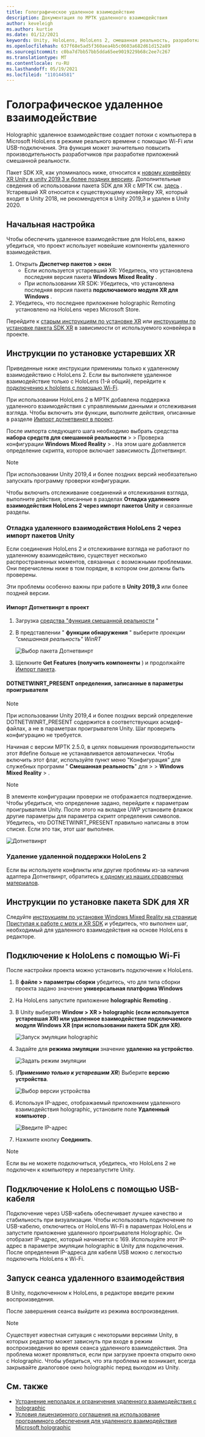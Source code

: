 ```yaml
---
title: Голографическое удаленное взаимодействие
description: Документация по МРТК удаленного взаимодействия
author: keveleigh
ms.author: kurtie
ms.date: 01/12/2021
keywords: Unity, HoloLens, HoloLens 2, смешанная реальность, разработка, MRTK
ms.openlocfilehash: 637f68e5ad5f360aea4b5c0603a682d61d152a89
ms.sourcegitcommit: c0ba7d7bb57bb5dda65ee9019229b68c2ee7c267
ms.translationtype: MT
ms.contentlocale: ru-RU
ms.lasthandoff: 05/19/2021
ms.locfileid: "110144581"
---
```

# <a name="holographic-remoting"></a>Голографическое удаленное взаимодействие

Holographic удаленное взаимодействие создает потоки с компьютера в Microsoft HoloLens в режиме реального времени с помощью Wi-Fi или USB-подключения. Эта функция может значительно повысить производительность разработчиков при разработке приложений смешанной реальности.

Пакет SDK XR, как упоминалось ниже, относится к [новому конвейеру XR Unity в unity 2019,3 и более поздних версиях](https://blogs.unity3d.com/2020/01/24/unity-xr-platform-updates/). Дополнительные сведения об использовании пакета SDK для XR с МРТК см. [здесь](../../configuration/getting-started-with-mrtk-and-xrsdk.md) . Устаревший XR относится к существующему конвейеру XR, который входит в Unity 2018, не рекомендуется в Unity 2019,3 и удален в Unity 2020.

## <a name="initial-setup"></a>Начальная настройка

Чтобы обеспечить удаленное взаимодействие для HoloLens, важно убедиться, что проект использует новейшие компоненты удаленного взаимодействия.

1. Открыть **Диспетчер пакетов > окон**
    - Если используется устаревший XR: Убедитесь, что установлена последняя версия пакета **Windows Mixed Reality** .
    - При использовании XR SDK: Убедитесь, что установлена последняя версия пакета **подключаемого модуля XR для Windows** .
1. Убедитесь, что последнее приложение holographic Remoting установлено на HoloLens через Microsoft Store.

Перейдите к [старым инструкциям по установке XR](#legacy-xr-setup-instructions) или [инструкциям по установке пакета SDK XR](#xr-sdk-setup-instructions) в зависимости от используемого конвейера в проекте.

## <a name="legacy-xr-setup-instructions"></a>Инструкции по установке устаревших XR

Приведенные ниже инструкции применимы только к удаленному взаимодействию с HoloLens 2. Если вы выполняете удаленное взаимодействие только с HoloLens (1-й общий), перейдите к [подключению к hololens с помощью Wi-Fi](#connecting-to-the-hololens-with-wi-fi).

При использовании HoloLens 2 в МРТК добавлена поддержка удаленного взаимодействия с управляемыми данными и отслеживания взгляда. Чтобы включить эти функции, выполните действия, описанные в разделе [Импорт дотнетвинрт в проект](#import-dotnetwinrt-into-the-project).

После импорта следующего шага необходимо выбрать средства **набора средств для смешанной реальности**  >    >  Проверка конфигурации **Windows Mixed Reality**  >  . На этом шаге добавляется определение скрипта, которое включает зависимость Дотнетвинрт.

> [!NOTE]
> При использовании Unity 2019,4 и более поздних версий необязательно запускать программу проверки конфигурации.

Чтобы включить отслеживание соединений и отслеживания взгляда, выполните действия, описанные в разделах **Отладка удаленного взаимодействия HoloLens 2 через импорт пакетов Unity** и связанные разделы.

### <a name="debugging-hololens-2-remoting-via-unity-package-import"></a>Отладка удаленного взаимодействия HoloLens 2 через импорт пакетов Unity

Если соединения HoloLens 2 и отслеживание взгляда не работают по удаленному взаимодействию, существует несколько распространенных моментов, связанных с возможными проблемами. Они перечислены ниже в том порядке, в котором они должны быть проверены.

Эти проблемы особенно важны при работе в **Unity 2019,3** или более поздней версии.

#### <a name="import-dotnetwinrt-into-the-project"></a>Импорт Дотнетвинрт в проект

1. Загрузка [средства "функция смешанной реальности](https://aka.ms/MRFeatureTool) "

1. В представлении " **функции обнаружения** " выберите *проекции "смешанная реальность" WinRT*

    ![Выбор пакета Дотнетвинрт](../images/tools/remoting/SelectDotNetWinRT.png)

1. Щелкните **Get Features (получить компоненты** ) и продолжайте [Импорт пакета](/windows/mixed-reality/develop/unity/welcome-to-mr-feature-tool#3-importing-feature-packages).

#### <a name="dotnetwinrt_present-define-written-into-player-settings"></a>DOTNETWINRT_PRESENT определения, записанные в параметры проигрывателя

> [!NOTE]
> При использовании Unity 2019,4 и более поздних версий определение DOTNETWINRT_PRESENT содержится в соответствующих асмдеф-файлах, а не в параметрах проигрывателя Unity. Шаг проверить конфигурацию не требуется.

Начиная с версии МРТК 2.5.0, в целях повышения производительности этот #define больше не устанавливается автоматически. Чтобы включить этот флаг, используйте пункт меню "Конфигурация" для служебных программ " **Смешанная реальность**" для  >    >  **Windows Mixed Reality**  >   .

> [!Note]
> В элементе конфигурации проверки не отображается подтверждение. Чтобы убедиться, что определение задано, перейдите к параметрам проигрывателя Unity. После этого на вкладке UWP установите флажок другие параметры для параметра скрипт определения символов. Убедитесь, что DOTNETWINRT_PRESENT правильно написаны в этом списке. Если это так, этот шаг выполнен.

![Дотнетвинрт](../images/tools/remoting/DotNetWinRTPresent.png)

### <a name="removing-hololens-2-specific-remoting-support"></a>Удаление удаленной поддержки HoloLens 2

Если вы используете конфликты или другие проблемы из-за наличия адаптера Дотнетвинрт, обратитесь [к одному из наших справочных материалов](../../index.md#getting-help).

## <a name="xr-sdk-setup-instructions"></a>Инструкции по установке пакета SDK для XR

Следуйте [инструкциям по установке Windows Mixed Reality на странице Приступая к работе с мртк и XR SDK](../../configuration/getting-started-with-mrtk-and-xrsdk.md#windows-mixed-reality) и убедитесь, что выполнен шаг, необходимый для удаленного взаимодействия на основе HoloLens в редакторе.

## <a name="connecting-to-the-hololens-with-wi-fi"></a>Подключение к HoloLens с помощью Wi-Fi

После настройки проекта можно установить подключение к HoloLens.

1. В **файле > параметры сборки** убедитесь, что для типа сборки проекта задано значение **универсальная платформа Windows**
1. На HoloLens запустите приложение **holographic Remoting** .
1. В Unity выберите **Window > XR > holographic (если используется устаревшая XR) или удаленное взаимодействие подключаемого модуля Windows XR (при использовании пакета SDK для XR)**.

    ![Запуск эмуляции holographic](../images/tools/remoting/StartHolographicEmulation.png)

1. Задайте для **режима эмуляции** значение **удаленно на устройство**.

    ![Задать режим эмуляции](../images/tools/remoting/SelectEmulationMode.png)

1. (**_Применимо только к устаревшим XR_**) Выберите **версию устройства**.

    ![Выбор версии устройства](../images/tools/remoting/SelectDeviceVersion.png)

1. Используя IP-адрес, отображаемый приложением удаленного взаимодействия holographic, установите поле **Удаленный компьютер** .

    ![Введите IP-адрес](../images/tools/remoting/EnterIPAddress.png)

1. Нажмите кнопку **Соединить**.

> [!NOTE]
> Если вы не можете подключиться, убедитесь, что HoloLens 2 не подключен к компьютеру и перезапустите Unity.

## <a name="connecting-to-the-hololens-with-usb-cable"></a>Подключение к HoloLens с помощью USB-кабеля

Подключение через USB-кабель обеспечивает лучшее качество и стабильность при визуализации. Чтобы использовать подключение по USB-кабелю, отключитесь от HoloLens Wi-Fi в параметрах HoloLens и запустите приложение удаленного проигрывателя Holographic. Он отобразит IP-адрес, который начинается с 169. Используйте этот IP-адрес в параметре эмуляции holographic в Unity для подключения. После определения IP-адреса для кабеля USB можно с легкостью подключить HoloLens к Wi-Fi.

## <a name="starting-a-remoting-session"></a>Запуск сеанса удаленного взаимодействия

В Unity, подключенном к HoloLens, в редакторе введите режим воспроизведения.

После завершения сеанса выйдите из режима воспроизведения.

> [!NOTE]
> Существует известная ситуация с некоторыми версиями Unity, в которых редактор может зависнуть при входе в режим воспроизведения во время сеанса удаленного взаимодействия. Эта проблема может проявляться, если при загрузке проекта открыто окно с Holographic. Чтобы убедиться, что эта проблема не возникает, всегда закрывайте диалоговое окно holographic перед выходом из Unity.

## <a name="see-also"></a>См. также

- [Устранение неполадок и ограничения удаленного взаимодействия с holographic](/windows/mixed-reality/holographic-remoting-troubleshooting)
- [Условия лицензионного соглашения на использование программного обеспечения для удаленного взаимодействия Microsoft holographic](/legal/mixed-reality/microsoft-holographic-remoting-software-license-terms)